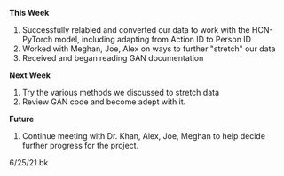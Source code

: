 **This Week**

1. Successfully relabled and converted our data to work with the HCN-PyTorch model, including adapting from Action ID to Person ID
2. Worked with Meghan, Joe, Alex on ways to further "stretch" our data
3. Received and began reading GAN documentation

**Next Week**

1. Try the various methods we discussed to stretch data
2. Review GAN code and become adept with it.

**Future**
1. Continue meeting with Dr. Khan, Alex, Joe, Meghan to help decide further progress for the project.

6/25/21 bk
